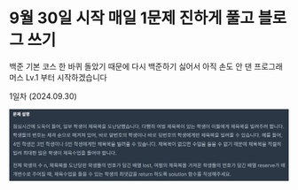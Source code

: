 # 9월 30일 시작 매일 1문제 진하게 풀고 블로그 쓰기

백준 기본 코스 한 바퀴 돌았기 때문에 다시 백준하기 싫어서 아직 손도 안 댄 프로그래머스 Lv.1 부터 시작하겠습니다

1일차 (2024.09.30)

![문제 설명](img/체육복_문제_설명.jpg)